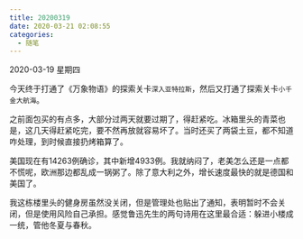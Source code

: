 ```yaml
---
title: 20200319
date: 2020-03-21 02:08:55
categories:
  - 随笔
---
```

2020-03-19 星期四

今天终于打通了《万象物语》的探索关卡`深入亚特拉斯`，然后又打通了探索关卡`小千金大航海`。

之前面包买的有点多，大部分过两天就要过期了，得赶紧吃。冰箱里头的青菜也是，这几天得赶紧吃完，要不然再放就容易坏了。当时还买了两袋土豆，都不知道咋处理，到时候直接扔烤箱算了。

美国现在有14263例确诊，其中新增4933例。我就纳闷了，老美怎么还是一点都不慌呢，欧洲那边都乱成一锅粥了。除了意大利之外，增长速度最快的就是德国和美国了。

我这栋楼里头的健身房虽然没关闭，但是管理处也贴出了通知，表明暂时不会关闭，但是使用风险自己承担。感觉鲁迅先生的两句诗用在这里最合适：躲进小楼成一统，管他冬夏与春秋。
